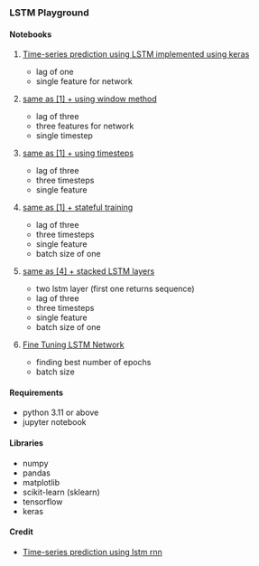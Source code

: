 ### LSTM Playground

#### Notebooks

1. [Time-series prediction using LSTM implemented using keras](./src/LSTM_with_keras.ipynb)
	- lag of one
	- single feature for network
2. [same as [1] + using window method](./src/LSTM_with_keras_window_input.ipynb)
	- lag of three
	- three features for network
	- single timestep
3. [same as [1] + using timesteps](./src/LSTM_with_keras_timesteps.ipynb)
	- lag of three
	- three timesteps
	- single feature
4. [same as [1] + stateful training](./src/LSTM_with_keras_stateful.ipynb)
	- lag of three
	- three timesteps
	- single feature
	- batch size of one
5. [same as [4] + stacked LSTM layers](./src/LSTM_with_keras_stacked.ipynb)
	- two lstm layer (first one returns sequence)
	- lag of three
	- three timesteps
	- single feature
	- batch size of one

6. [Fine Tuning LSTM Network](./src/LSTM_with_keras_tuning.ipynb)
	- finding best number of epochs
	- batch size

#### Requirements

- python 3.11 or above
- jupyter notebook

#### Libraries

- numpy
- pandas
- matplotlib
- scikit-learn (sklearn)
- tensorflow
- keras

#### Credit

- [Time-series prediction using lstm rnn](https://machinelearningmastery.com/time-series-prediction-lstm-recurrent-neural-networks-python-keras/)